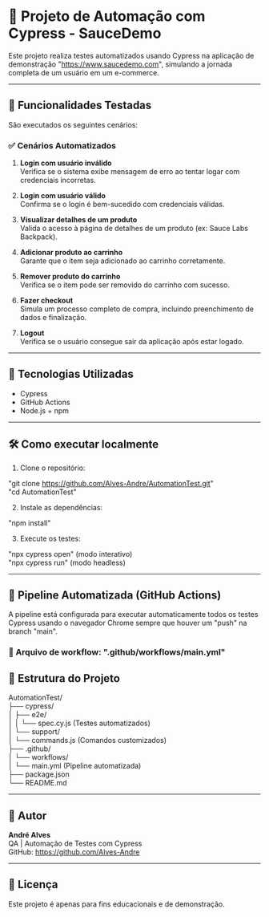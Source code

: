 # 🧪 Projeto de Automação com Cypress - SauceDemo

Este projeto realiza testes automatizados usando Cypress na aplicação de demonstração "https://www.saucedemo.com", simulando a jornada completa de um usuário em um e-commerce.

---

## 🚀 Funcionalidades Testadas

São executados os seguintes cenários:

### ✅ Cenários Automatizados

1. **Login com usuário inválido**  
   Verifica se o sistema exibe mensagem de erro ao tentar logar com credenciais incorretas.

2. **Login com usuário válido**  
   Confirma se o login é bem-sucedido com credenciais válidas.

3. **Visualizar detalhes de um produto**  
   Valida o acesso à página de detalhes de um produto (ex: Sauce Labs Backpack).

4. **Adicionar produto ao carrinho**  
   Garante que o item seja adicionado ao carrinho corretamente.

5. **Remover produto do carrinho**  
   Verifica se o item pode ser removido do carrinho com sucesso.

6. **Fazer checkout**  
   Simula um processo completo de compra, incluindo preenchimento de dados e finalização.

7. **Logout**  
   Verifica se o usuário consegue sair da aplicação após estar logado.

---

## 🔧 Tecnologias Utilizadas

- Cypress
- GitHub Actions
- Node.js + npm

---

## 🛠️ Como executar localmente

1. Clone o repositório:

"git clone https://github.com/Alves-Andre/AutomationTest.git"  
"cd AutomationTest"

2. Instale as dependências:

"npm install"

3. Execute os testes:

"npx cypress open"   (modo interativo)  
"npx cypress run"    (modo headless)

---

## 🔄 Pipeline Automatizada (GitHub Actions)

A pipeline está configurada para executar automaticamente todos os testes Cypress usando o navegador Chrome sempre que houver um "push" na branch "main".

### 📄 Arquivo de workflow: ".github/workflows/main.yml"

## 📂 Estrutura do Projeto

AutomationTest/  
├── cypress/  
│   ├── e2e/  
│   │   └── spec.cy.js          (Testes automatizados)  
│   └── support/  
│       └── commands.js              (Comandos customizados)  
├── .github/  
│   └── workflows/  
│       └── main.yml      (Pipeline automatizada)  
├── package.json  
└── README.md

---

## 👤 Autor

**André Alves**  
QA | Automação de Testes com Cypress  
GitHub: https://github.com/Alves-Andre

---

## 📄 Licença

Este projeto é apenas para fins educacionais e de demonstração.
